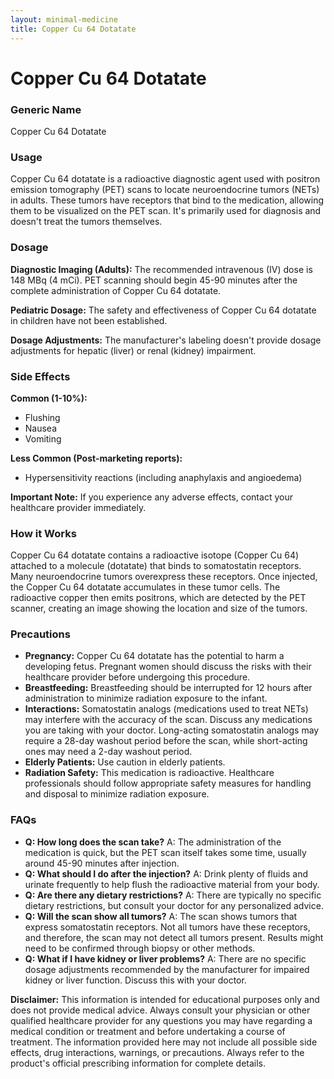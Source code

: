 ```yaml
---
layout: minimal-medicine
title: Copper Cu 64 Dotatate
---
```


# Copper Cu 64 Dotatate
### Generic Name
Copper Cu 64 Dotatate

### Usage
Copper Cu 64 dotatate is a radioactive diagnostic agent used with positron emission tomography (PET) scans to locate neuroendocrine tumors (NETs) in adults.  These tumors have receptors that bind to the medication, allowing them to be visualized on the PET scan.  It's primarily used for diagnosis and doesn't treat the tumors themselves.

### Dosage
**Diagnostic Imaging (Adults):**  The recommended intravenous (IV) dose is 148 MBq (4 mCi). PET scanning should begin 45-90 minutes after the complete administration of Copper Cu 64 dotatate.

**Pediatric Dosage:** The safety and effectiveness of Copper Cu 64 dotatate in children have not been established.

**Dosage Adjustments:**  The manufacturer's labeling doesn't provide dosage adjustments for hepatic (liver) or renal (kidney) impairment.

### Side Effects
**Common (1-10%):**

* Flushing
* Nausea
* Vomiting

**Less Common (Post-marketing reports):**

* Hypersensitivity reactions (including anaphylaxis and angioedema)

**Important Note:** If you experience any adverse effects, contact your healthcare provider immediately.

### How it Works
Copper Cu 64 dotatate contains a radioactive isotope (Copper Cu 64) attached to a molecule (dotatate) that binds to somatostatin receptors.  Many neuroendocrine tumors overexpress these receptors.  Once injected, the Copper Cu 64 dotatate accumulates in these tumor cells.  The radioactive copper then emits positrons, which are detected by the PET scanner, creating an image showing the location and size of the tumors.

### Precautions

* **Pregnancy:**  Copper Cu 64 dotatate has the potential to harm a developing fetus.  Pregnant women should discuss the risks with their healthcare provider before undergoing this procedure.  
* **Breastfeeding:** Breastfeeding should be interrupted for 12 hours after administration to minimize radiation exposure to the infant.
* **Interactions:** Somatostatin analogs (medications used to treat NETs) may interfere with the accuracy of the scan.  Discuss any medications you are taking with your doctor.  Long-acting somatostatin analogs may require a 28-day washout period before the scan, while short-acting ones may need a 2-day washout period.
* **Elderly Patients:** Use caution in elderly patients.
* **Radiation Safety:**  This medication is radioactive. Healthcare professionals should follow appropriate safety measures for handling and disposal to minimize radiation exposure.

### FAQs

* **Q: How long does the scan take?**  A: The administration of the medication is quick, but the PET scan itself takes some time, usually around 45-90 minutes after injection.
* **Q: What should I do after the injection?** A: Drink plenty of fluids and urinate frequently to help flush the radioactive material from your body.
* **Q: Are there any dietary restrictions?** A: There are typically no specific dietary restrictions, but consult your doctor for any personalized advice.
* **Q: Will the scan show all tumors?** A: The scan shows tumors that express somatostatin receptors. Not all tumors have these receptors, and therefore, the scan may not detect all tumors present.  Results might need to be confirmed through biopsy or other methods.
* **Q:  What if I have kidney or liver problems?** A: There are no specific dosage adjustments recommended by the manufacturer for impaired kidney or liver function.  Discuss this with your doctor.


**Disclaimer:** This information is intended for educational purposes only and does not provide medical advice. Always consult your physician or other qualified healthcare provider for any questions you may have regarding a medical condition or treatment and before undertaking a course of treatment.  The information provided here may not include all possible side effects, drug interactions, warnings, or precautions.  Always refer to the product's official prescribing information for complete details.
